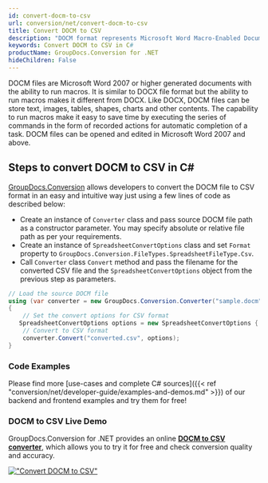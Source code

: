```yaml
---
id: convert-docm-to-csv
url: conversion/net/convert-docm-to-csv
title: Convert DOCM to CSV
description: "DOCM format represents Microsoft Word Macro-Enabled Document with .docm extension. Learn how to convert DOCM to CSV file programmatically in C# language using GroupDocs.Conversion for .NET library."
keywords: Convert DOCM to CSV in C#
productName: GroupDocs.Conversion for .NET
hideChildren: False
---
```


DOCM files are Microsoft Word 2007 or higher generated documents with the ability to run macros. It is similar to DOCX file format but the ability to run macros makes it different from DOCX. Like DOCX, DOCM files can be store text, images, tables, shapes, charts and other contents. The capability to run macros make it easy to save time by executing the series of commands in the form of recorded actions for automatic completion of a task. DOCM files can be opened and edited in Microsoft Word 2007 and above.

## Steps to convert DOCM to CSV in C#

[GroupDocs.Conversion](https://products.groupdocs.com/conversion/net) allows developers to convert the DOCM file to CSV format in an easy and intuitive way just using a few lines of code as described below:

* Create an instance of `Converter` class and pass source DOCM file path as a constructor parameter. You may specify absolute or relative file path as per your requirements. 
* Create an instance of `SpreadsheetConvertOptions` class and set `Format` property to `GroupDocs.Conversion.FileTypes.SpreadsheetFileType.Csv`.
* Call `Converter` class `Convert` method and pass the filename for the converted CSV file and the `SpreadsheetConvertOptions` object from the previous step as parameters.

```csharp
// Load the source DOCM file
using (var converter = new GroupDocs.Conversion.Converter("sample.docm"))
{
    // Set the convert options for CSV format
   SpreadsheetConvertOptions options = new SpreadsheetConvertOptions { Format = GroupDocs.Conversion.FileTypes.SpreadsheetFileType.Csv };
    // Convert to CSV format
    converter.Convert("converted.csv", options);
}
```

### Code Examples

Please find more [use-cases and complete C# sources]({{< ref "conversion/net/developer-guide/examples-and-demos.md" >}}) of our backend and frontend examples and try them for free!

### DOCM to CSV Live Demo

GroupDocs.Conversion for .NET provides an online [**DOCM to CSV converter**](https://products.groupdocs.app/conversion/docm-to-csv), which allows you to try it for free and check conversion quality and accuracy.

[!["Convert DOCM to CSV"](conversion/net/images/convert-to-csv/convert-docm-to-csv.png)](https://products.groupdocs.app/conversion/docm-to-csv)